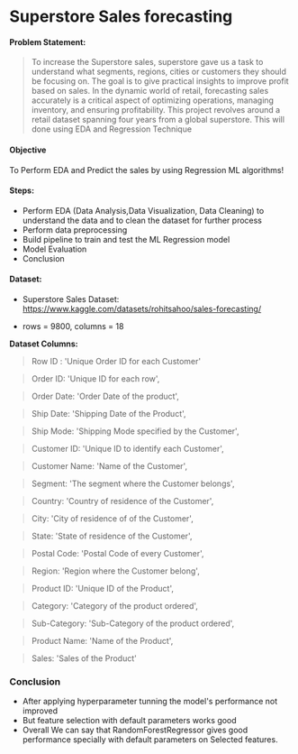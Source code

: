 # Superstore Sales forecasting
#### Problem Statement:
> To increase the Superstore sales, superstore gave us a task to understand what segments, regions, cities or customers they should be focusing on. The goal is to give practical insights to improve profit based on sales.
In the dynamic world of retail, forecasting sales accurately is a critical aspect of optimizing operations, managing inventory, and ensuring profitability. This project revolves around a retail dataset spanning four years from a global superstore. This will done using EDA and Regression Technique
#### Objective
To Perform EDA and Predict the sales by using Regression ML algorithms!
#### Steps:
- Perform EDA (Data Analysis,Data Visualization, Data Cleaning) to understand the data and to clean the dataset for further process
- Perform data preprocessing
- Build pipeline to train and test the ML Regression model
- Model Evaluation
- Conclusion

#### Dataset:

- Superstore Sales Dataset: https://www.kaggle.com/datasets/rohitsahoo/sales-forecasting/

- rows = 9800, columns = 18

**Dataset Columns:**

>Row ID : 'Unique Order ID for each Customer'

>Order ID: 'Unique ID for each row',

> Order Date: 'Order Date of the product',

> Ship Date: 'Shipping Date of the Product',

> Ship Mode: 'Shipping Mode specified by the Customer',

> Customer ID: 'Unique ID to identify each Customer',

> Customer Name: 'Name of the Customer',

> Segment: 'The segment where the Customer belongs',

> Country: 'Country of residence of the Customer',

> City: 'City of residence of of the Customer',

> State: 'State of residence of the Customer',

> Postal Code: 'Postal Code of every Customer',

> Region: 'Region where the Customer belong',

> Product ID: 'Unique ID of the Product',

> Category: 'Category of the product ordered',

> Sub-Category: 'Sub-Category of the product ordered',

> Product Name: 'Name of the Product',

> Sales: 'Sales of the Product'

### Conclusion

- After applying hyperparameter tunning the model's performance not improved
- But feature selection with default parameters works good
- Overall We can say that RandomForestRegressor gives good performance specially with default parameters on Selected features.
